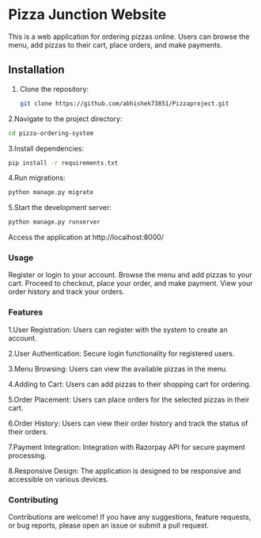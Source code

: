 # Pizza Junction Website

This is a web application for ordering pizzas online. Users can browse the menu, add pizzas to their cart, place orders, and make payments.

## Installation

1. Clone the repository:

   ```bash
   git clone https://github.com/abhishek73851/Pizzaproject.git
   ```
2.Navigate to the project directory:

```bash
cd pizza-ordering-system
```

3.Install dependencies:

```bash
pip install -r requirements.txt
```
4.Run migrations:

```bash
python manage.py migrate
```

5.Start the development server:

```bash
python manage.py runserver
```

Access the application at http://localhost:8000/

### Usage
Register or login to your account.
Browse the menu and add pizzas to your cart.
Proceed to checkout, place your order, and make payment.
View your order history and track your orders.
### Features
1.User Registration: Users can register with the system to create an account.

2.User Authentication: Secure login functionality for registered users.

3.Menu Browsing: Users can view the available pizzas in the menu.

4.Adding to Cart: Users can add pizzas to their shopping cart for ordering.

5.Order Placement: Users can place orders for the selected pizzas in their cart.

6.Order History: Users can view their order history and track the status of their orders.

7.Payment Integration: Integration with Razorpay API for secure payment processing.

8.Responsive Design: The application is designed to be responsive and accessible on various devices.

### Contributing
Contributions are welcome! If you have any suggestions, feature requests, or bug reports, please open an issue or submit a pull request.

